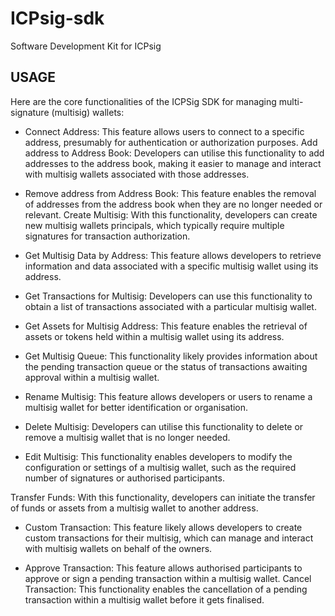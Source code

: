 # ICPsig-sdk

Software Development Kit for ICPsig

## USAGE


Here are the core functionalities of the ICPSig SDK for managing multi-signature (multisig) wallets:

- Connect Address: This feature allows users to connect to a specific address, presumably for authentication or authorization purposes.
Add address to Address Book: Developers can utilise this functionality to add addresses to the address book, making it easier to manage and interact with multisig wallets associated with those addresses.

- Remove address from Address Book: This feature enables the removal of addresses from the address book when they are no longer needed or relevant.
Create Multisig: With this functionality, developers can create new multisig wallets principals, which typically require multiple signatures for transaction authorization.

- Get Multisig Data by Address: This feature allows developers to retrieve information and data associated with a specific multisig wallet using its address.

- Get Transactions for Multisig: Developers can use this functionality to obtain a list of transactions associated with a particular multisig wallet.

- Get Assets for Multisig Address: This feature enables the retrieval of assets or tokens held within a multisig wallet using its address.

- Get Multisig Queue: This functionality likely provides information about the pending transaction queue or the status of transactions awaiting approval within a multisig wallet.

- Rename Multisig: This feature allows developers or users to rename a multisig wallet for better identification or organisation.

- Delete Multisig: Developers can utilise this functionality to delete or remove a multisig wallet that is no longer needed.

- Edit Multisig: This functionality enables developers to modify the configuration or settings of a multisig wallet, such as the required number of signatures or authorised participants.

Transfer Funds: With this functionality, developers can initiate the transfer of funds or assets from a multisig wallet to another address.

- Custom Transaction: This feature likely allows developers to create custom transactions for their multisig, which can manage and interact with multisig wallets on behalf of the owners.

- Approve Transaction: This feature allows authorised participants to approve or sign a pending transaction within a multisig wallet.
Cancel Transaction: This functionality enables the cancellation of a pending transaction within a multisig wallet before it gets finalised.
